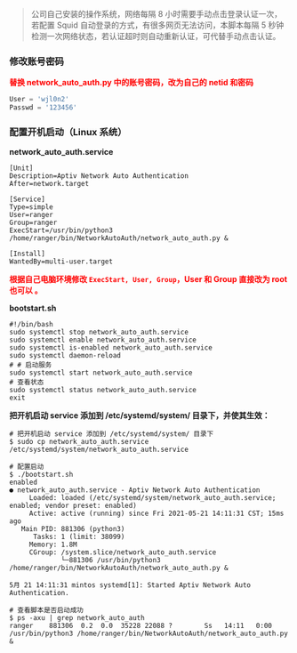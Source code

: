 > 公司自己安装的操作系统，网络每隔 8 小时需要手动点击登录认证一次，若配置 Squid 自动登录的方式，有很多网页无法访问，本脚本每隔 5 秒钟检测一次网络状态，若认证超时则自动重新认证，可代替手动点击认证。

### 修改账号密码

**<font color = red>替换 network_auto_auth.py 中的账号密码，改为自己的 netid 和密码</font>**

``` python
User = 'wjl0n2'
Passwd = '123456'
```

### 配置开机启动（Linux 系统）

**network_auto_auth.service**

``` shell
[Unit]
Description=Aptiv Network Auto Authentication
After=network.target

[Service]
Type=simple
User=ranger
Group=ranger
ExecStart=/usr/bin/python3 /home/ranger/bin/NetworkAutoAuth/network_auto_auth.py &

[Install]
WantedBy=multi-user.target
```

**<font color = red>根据自己电脑环境修改 `ExecStart, User, Group`，User 和 Group 直接改为 root 也可以 。</font>**



**bootstart.sh**

``` shell
#!/bin/bash
sudo systemctl stop network_auto_auth.service
sudo systemctl enable network_auto_auth.service
sudo systemctl is-enabled network_auto_auth.service
sudo systemctl daemon-reload
# # 启动服务
sudo systemctl start network_auto_auth.service
# 查看状态
sudo systemctl status network_auto_auth.service
exit
```



**把开机启动 service 添加到 /etc/systemd/system/ 目录下，并使其生效：**

``` shell
# 把开机启动 service 添加到 /etc/systemd/system/ 目录下
$ sudo cp network_auto_auth.service /etc/systemd/system/network_auto_auth.service

# 配置启动
$ ./bootstart.sh
enabled
● network_auto_auth.service - Aptiv Network Auto Authentication
     Loaded: loaded (/etc/systemd/system/network_auto_auth.service; enabled; vendor preset: enabled)
     Active: active (running) since Fri 2021-05-21 14:11:31 CST; 15ms ago
   Main PID: 881306 (python3)
      Tasks: 1 (limit: 38099)
     Memory: 1.8M
     CGroup: /system.slice/network_auto_auth.service
             └─881306 /usr/bin/python3 /home/ranger/bin/NetworkAutoAuth/network_auto_auth.py &

5月 21 14:11:31 mintos systemd[1]: Started Aptiv Network Auto Authentication.

# 查看脚本是否启动成功
$ ps -axu | grep network_auto_auth
ranger    881306  0.2  0.0  35228 22088 ?        Ss   14:11   0:00 /usr/bin/python3 /home/ranger/bin/NetworkAutoAuth/network_auto_auth.py &
```


